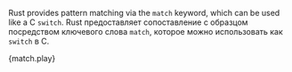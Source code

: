 Rust provides pattern matching via the `match` keyword, which can be used like
a C `switch`.
Rust предоставляет сопоставление с образцом посредством ключевого слова `match`, которое можно использовать как `switch` в C.

{match.play}
